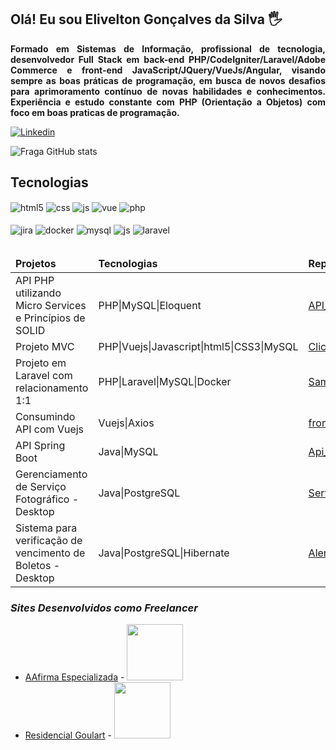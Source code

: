 ## Olá! Eu sou Elivelton Gonçalves da Silva 🖐️

**<p align="justify">Formado em Sistemas de Informação, profissional de tecnologia, desenvolvedor Full Stack em back-end PHP/CodeIgniter/Laravel/Adobe Commerce e front-end JavaScript/JQuery/VueJs/Angular, visando sempre as boas
práticas de programação, em busca de novos desafios para aprimoramento contínuo de novas habilidades e conhecimentos. Experiência e estudo constante com PHP (Orientação a Objetos) com foco em boas praticas de programação.</p>**

[![Linkedin](https://img.shields.io/badge/LinkedIn-0077B5?style=for-the-badge&logo=linkedin&logoColor=white)](https://www.linkedin.com/in/elivelton-gon%C3%A7alves-silva-02bb13100/)

![Fraga GitHub stats](https://github-readme-stats.vercel.app/api?username=EliveltonEGS&show_icons=true&theme=dracula&count_private=true)

## Tecnologias

<div style="display: inline_block">
  <img align="center" alt="html5" src="https://img.shields.io/badge/HTML5-E34F26?style=for-the-badge&logo=html5&logoColor=white" />
  <img align="center" alt="css" src="https://img.shields.io/badge/CSS3-1572B6?style=for-the-badge&logo=css3&logoColor=white" />
  <img align="center" alt="js" src="https://img.shields.io/badge/JavaScript-F7DF1E?style=for-the-badge&logo=javascript&logoColor=black" />
  <img align="center" alt="vue" src="https://img.shields.io/badge/Vue.js-35495E?style=for-the-badge&logo=vue.js&logoColor=4FC08D" />
  <img align="center" alt="php" src="https://img.shields.io/badge/PHP-777BB4?style=for-the-badge&logo=php&logoColor=white" /><br/><br/>
  <img align="center" alt="jira" src="https://img.shields.io/badge/Jira-0052CC?style=for-the-badge&logo=Jira&logoColor=white" />
  <img align="center" alt="docker" src="https://img.shields.io/badge/Docker-2CA5E0?style=for-the-badge&logo=docker&logoColor=white" />
  <img align="center" alt="mysql" src="https://img.shields.io/badge/MySQL-005C84?style=for-the-badge&logo=mysql&logoColor=white" />
  <img align="center" alt="js" src="https://img.shields.io/badge/PostgreSQL-316192?style=for-the-badge&logo=postgresql&logoColor=white" />
  <img align="center" alt="laravel" src="https://img.shields.io/badge/Laravel-FF2D20?style=for-the-badge&logo=laravel&logoColor=white" />
</div><br/>

<table>
  <thead>
    <tr>
      <td><strong>Projetos</strong></td>
      <td><strong>Tecnologias</strong></td>
      <td><strong>Repositórios</strong></td>
    </tr>
  </thead>
  <tbody>
    <tr>
      <td>API PHP utilizando Micro Services e Princípios de SOLID</td>
      <td>PHP|MySQL|Eloquent</td>
      <td><a href="https://github.com/EliveltonEGS/API_PHP">API_PHP</a></td>
    </tr>
    <tr>
      <td>Projeto MVC</td>
      <td>PHP|Vuejs|Javascript|html5|CSS3|MySQL</td>
      <td><a href="https://github.com/EliveltonEGS/ClickBeard_elivelton_goncalves" target="_blank">ClickBeard_elivelton_goncalves</a></td>
    </tr>
    <tr>
      <td>Projeto em Laravel com relacionamento 1:1</td>
      <td>PHP|Laravel|MySQL|Docker</td>
      <td><a href="https://github.com/EliveltonEGS/ClickBeard_elivelton_goncalves" target="_blank">Sample_Crud_Laravel</a></td>
    </tr>
    <tr>
      <td>Consumindo API com Vuejs</td>
      <td>Vuejs|Axios</td>
      <td><a href="https://github.com/EliveltonEGS/frontVueProducts" target="_blank">frontVueProducts</a></td>
    </tr>
    <tr>
      <td>API Spring Boot</td>
      <td>Java|MySQL</td>
       <td><a href="https://github.com/EliveltonEGS/Api_start_sprint_boot" target="_blank">Api_start_sprint_boot</a></td>
    </tr>
    <tr>
      <td>Gerenciamento de Serviço Fotográfico - Desktop</td>
      <td>Java|PostgreSQL</td>
      <td><a href="https://github.com/EliveltonEGS/Servico_Fotografico">Servico_Fotografico</a></td>
    </tr>
    <tr>
      <td>Sistema para verificação de vencimento de Boletos - Desktop</td>
      <td>Java|PostgreSQL|Hibernate</td>
      <td><a href="https://github.com/EliveltonEGS/Alerta_Venc_Boleto">Alerta_Venc_Boleto</a></td>
    </tr>
  </tbody>
</table>

### **_Sites Desenvolvidos como Freelancer_**

- [AAfirma Especializada](https://aafirmaespecializada.com.br/) - <img width="90" src="https://skillicons.dev/icons?i=js,html,css,wasm)](https://skillicons.dev"/>
- [Residencial Goulart](https://residencialgoulart.com.br/) - <img width="90" src="https://skillicons.dev/icons?i=js,html,css,wasm)](https://skillicons.dev"/>
